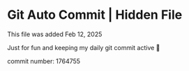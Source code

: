 # Git Auto Commit | Hidden File

This file was added Feb 12, 2025

Just for fun and keeping my daily git commit active 🤪

commit number: 1764755
